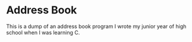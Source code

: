 Address Book
============

This is a dump of an address book program I wrote my junior year of high school when I was learning C.